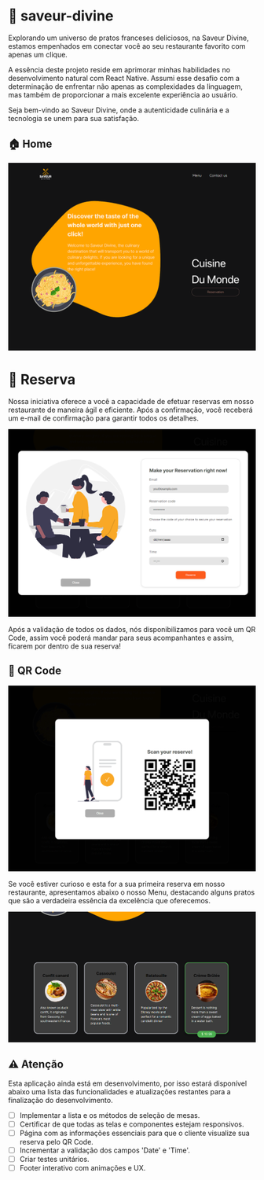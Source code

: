 # 🍷 saveur-divine

Explorando um universo de pratos franceses deliciosos, na Saveur Divine, estamos empenhados em conectar você ao seu restaurante favorito com apenas um clique.

A essência deste projeto reside em aprimorar minhas habilidades no desenvolvimento natural com React Native. Assumi esse desafio com a determinação de enfrentar não apenas as complexidades da linguagem, mas também de proporcionar a mais excelente experiência ao usuário.

Seja bem-vindo ao Saveur Divine, onde a autenticidade culinária e a tecnologia se unem para sua satisfação.

## 🏠 Home

![home](./src/assets/documentationImages/home.png)

# 📅 Reserva

Nossa iniciativa oferece a você a capacidade de efetuar reservas em nosso restaurante de maneira ágil e eficiente. Após a confirmação, você receberá um e-mail de confirmação para garantir todos os detalhes.

![reserve](./src/assets/documentationImages/reserve.png)

Após a validação de todos os dados, nós disponibilizamos para você um QR Code, assim você poderá mandar para seus acompanhantes e assim, ficarem por dentro de sua reserva!

## 📲 QR Code
![qrcode](./src/assets/documentationImages/qrcode.png)

Se você estiver curioso e esta for a sua primeira reserva em nosso restaurante, apresentamos abaixo o nosso Menu, destacando alguns pratos que são a verdadeira essência da excelência que oferecemos.

![Reserve](./src/assets/documentationImages/menu.png)

## ⚠️ Atenção

Esta aplicação ainda está em desenvolvimento, por isso estará disponível abaixo uma lista das funcionalidades e atualizações restantes para a finalização do desenvolvimento.

- [ ] Implementar a lista e os métodos de seleção de mesas.
- [ ] Certificar de que todas as telas e componentes estejam responsivos.
- [ ] Página com as informações essenciais para que o cliente visualize sua reserva pelo QR Code.
- [ ] Incrementar a validação dos campos 'Date' e 'Time'. 
- [ ] Criar testes unitários.
- [ ] Footer interativo com animações e UX.

